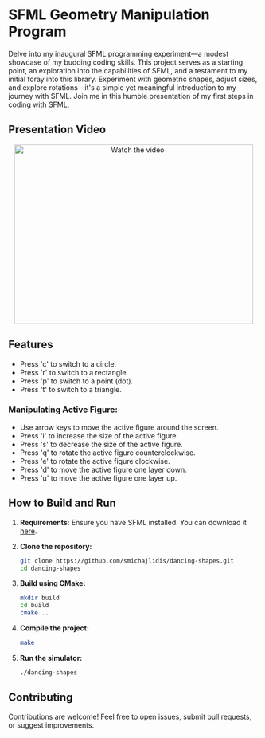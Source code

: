# SFML Geometry Manipulation Program

Delve into my inaugural SFML programming experiment—a modest showcase of my budding coding skills. This project serves as a starting point, an exploration into the capabilities of SFML, and a testament to my initial foray into this library. Experiment with geometric shapes, adjust sizes, and explore rotations—it's a simple yet meaningful introduction to my journey with SFML. Join me in this humble presentation of my first steps in coding with SFML.

## Presentation Video

<div align="center">
  <a href="https://youtu.be/DS0XcaJN4vo">
    <img src="https://img.youtube.com/vi/-DS0XcaJN4vo/0.jpg" alt="Watch the video" width="480" height="360">
  </a>
</div>

## Features

- Press 'c' to switch to a circle.
- Press 'r' to switch to a rectangle.
- Press 'p' to switch to a point (dot).
- Press 't' to switch to a triangle.

### Manipulating Active Figure:

- Use arrow keys to move the active figure around the screen.
- Press 'i' to increase the size of the active figure.
- Press 's' to decrease the size of the active figure.
- Press 'q' to rotate the active figure counterclockwise.
- Press 'e' to rotate the active figure clockwise.
- Press 'd' to move the active figure one layer down.
- Press 'u' to move the active figure one layer up.

## How to Build and Run

1. **Requirements**: Ensure you have SFML installed. You can download it [here](https://www.sfml-dev.org/download.php).

2. **Clone the repository:**
    ```bash
    git clone https://github.com/smichajlidis/dancing-shapes.git
    cd dancing-shapes
    ```

3. **Build using CMake:**
    ```bash
    mkdir build
    cd build
    cmake ..
    ```

4. **Compile the project:**
    ```bash
    make
    ```

5. **Run the simulator:**
    ```bash
    ./dancing-shapes
    ```

## Contributing

Contributions are welcome! Feel free to open issues, submit pull requests, or suggest improvements.